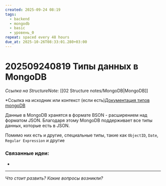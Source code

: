 ```yaml
---
created: 2025-09-24 08:19
tags:
  - backend
  - mongodb
  - basic
  - уровень_0
repeat: spaced every 48 hours
due_at: 2025-10-26T08:33:01.280+03:00
---
```

# 202509240819 Типы данных в MongoDB

*Ссылка на StructureNote:* [[02 Structure notes/MongoDB|MongoDB]]

*Ссылка на исходник или контекст (если есть)[Документация типов mongoDB](https://mongodb.prakticum-team.ru/docs/manual/reference/bson-types/)

Данные в MongoDB хранятся в формате BSON - расширением над форматом JSON. Благодаря этому MongoDB поддерживает все типы данных, которые есть в JSON.

Помимо них есть и другие, специальные типы, такие как `ObjectID`, `Date`, `Regular Expression` и другие

### Связанные идеи:

* 

---

*Что стоит развить? Какие вопросы возникли?*
